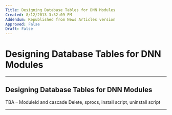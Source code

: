 ```yaml
---
Title: Designing Database Tables for DNN Modules
Created: 8/12/2013 3:32:09 PM
Addendum: Republished from News Articles version
Approved: False
Draft: False
---
```

# Designing Database Tables for DNN Modules

---

## Designing Database Tables for DNN Modules


TBA – ModuleId and cascade Delete, sprocs, install script, uninstall script



---


